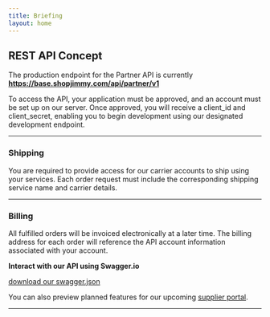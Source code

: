 ```yaml
---
title: Briefing
layout: home
---
```


## REST API Concept
The production endpoint for the Partner API is currently **https://base.shopjimmy.com/api/partner/v1**

To access the API, your application must be approved, and an account must be set up on our server. 
Once approved, you will receive a client_id and client_secret, enabling you to begin development using our designated development endpoint.

---
### Shipping 
You are required to provide access for our carrier accounts to ship using your services. 
Each order request must include the corresponding shipping service name and carrier details.

---
### Billing
All fulfilled orders will be invoiced electronically at a later time. 
The billing address for each order will reference the API account information associated with your account.

**Interact with our API using Swagger.io**

[download our swagger.json]

You can also preview planned features for our upcoming [supplier portal](supplier-portal.md).

----

[download our swagger.json]: https://shopjimmy.github.io/partner-api/swagger.json